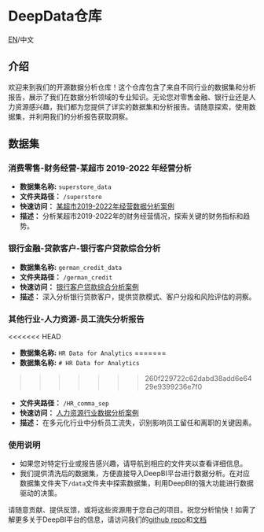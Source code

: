 # DeepData仓库
[EN](README.md)/中文

## 介绍

欢迎来到我们的开源数据分析仓库！这个仓库包含了来自不同行业的数据集和分析报告，展示了我们在数据分析领域的专业知识。无论您对零售金融、银行业还是人力资源感兴趣，我们都为您提供了详实的数据集和分析报告。请随意探索，使用数据集，并利用我们的分析报告获取洞察。

## 数据集
### 消费零售-财务经营-某超市 2019-2022 年经营分析

- **数据集名称:**    `superstore_data`
- **文件夹路径：** `/superstore`
- **快速访问：**     [某超市2019-2022年经营数据分析案例](./superstore/某超市2019-2022年经营数据分析案例.md)
- **描述：**            分析某超市2019-2022年的财务经营情况，探索关键的财务指标和趋势。

### 银行金融-贷款客户-银行客户贷款综合分析

- **数据集名称:**    `german_credit_data`
- **文件夹路径：** `/german_credit`
- **快速访问：**     [银行客户贷款综合分析案例](./german_credit/银行客户贷款综合分析案例.md)
- **描述：**            深入分析银行贷款客户，提供贷款模式、客户分段和风险评估的洞察。

### 其他行业-人力资源-员工流失分析报告

<<<<<<< HEAD
- **数据集名称:**    `HR Data for Analytics`
=======
- **数据集名称:**    `# HR Data for Analytics`
>>>>>>> 260f229722c62dabd38add6e6429e9399236e7f0
- **文件夹路径：** `/HR_comma_sep`
- **快速访问：**     [人力资源行业数据分析案例](./HR_comma_sep/人力资源行业数据分析案例.md)
- **描述：**            在多元化行业中分析员工流失，识别影响员工留任和离职的关键因素。

### 使用说明

- 如果您对特定行业或报告感兴趣，请导航到相应的文件夹以查看详细信息。
- 我们提供清洗后的数据集，方便直接导入DeepBI平台进行数据分析。在对应数据集文件夹下`/data`文件夹中探索数据集，利用DeepBI的强大功能进行数据驱动的决策。

请随意贡献、提供反馈，或将这些资源用于您自己的项目。祝您分析愉快！如需了解更多关于DeepBI平台的信息，请访问我们的[github repo](https://github.com/DeepInsight-AI/DeepBI)和[文档](https://deepthought.feishu.cn/wiki/space/7321549257423863809?ccm_open_type=lark_wiki_spaceLink&open_tab_from=wiki_home)
